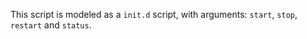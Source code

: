 This script is modeled as a `init.d` script, with arguments: `start`, `stop`, `restart` and `status`.